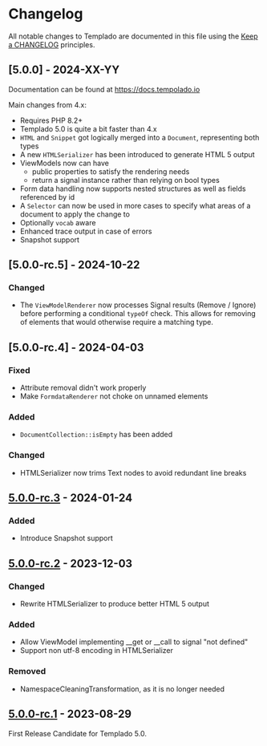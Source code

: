 # Changelog

All notable changes to Templado are documented in this file using the [Keep a CHANGELOG](http://keepachangelog.com/) principles.

## [5.0.0] - 2024-XX-YY

Documentation can be found at https://docs.tempolado.io

Main changes from 4.x:

- Requires PHP 8.2+
- Templado 5.0 is quite a bit faster than 4.x
- `HTML` and `Snippet` got logically merged into a `Document`, representing both types
- A new `HTMLSerializer` has been introduced to generate HTML 5 output
- ViewModels now can have
    - public properties to satisfy the rendering needs
    - return a signal instance rather than relying on bool types
- Form data handling now supports nested structures as well as fields referenced by id
- A `Selector` can now be used in more cases to specify what areas of a document to apply the change to
- Optionally `vocab` aware
- Enhanced trace output in case of errors
- Snapshot support

## [5.0.0-rc.5] - 2024-10-22

### Changed

- The `ViewModelRenderer` now processes Signal results (Remove / Ignore) before performing a conditional `typeOf` check. This allows for removing of elements that would otherwise require a matching type. 


## [5.0.0-rc.4] - 2024-04-03

### Fixed

- Attribute removal didn't work properly
- Make `FormdataRenderer` not choke on unnamed elements

### Added

- `DocumentCollection::isEmpty` has been added

### Changed

- HTMLSerializer now trims Text nodes to avoid redundant line breaks


## [5.0.0-rc.3] - 2024-01-24

### Added

- Introduce Snapshot support

## [5.0.0-rc.2] - 2023-12-03

### Changed

- Rewrite HTMLSerializer to produce better HTML 5 output

### Added

- Allow ViewModel implementing __get or __call to signal "not defined"
- Support non utf-8 encoding in HTMLSerializer


### Removed

- NamespaceCleaningTransformation, as it is no longer needed


## [5.0.0-rc.1] - 2023-08-29

First Release Candidate for Templado 5.0.

[5.0.0-rc.3]: https://github.com/templado/engine/compare/5.0.0-rc.3...5.0.0-rc.4
[5.0.0-rc.3]: https://github.com/templado/engine/compare/5.0.0-rc.2...5.0.0-rc.3
[5.0.0-rc.2]: https://github.com/templado/engine/compare/5.0.0-rc.1...5.0.0-rc.2
[5.0.0-rc.1]: https://github.com/templado/engine/compare/4.2.4...5.0.0-rc.1
